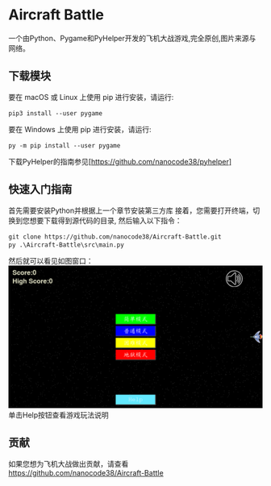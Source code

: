 # Aircraft Battle


一个由Python、Pygame和PyHelper开发的飞机大战游戏,完全原创,图片来源与网络。

## 下载模块

要在 macOS 或 Linux 上使用 pip 进行安装，请运行:
```
pip3 install --user pygame
```

要在 Windows 上使用 pip 进行安装，请运行:
```
py -m pip install --user pygame
```
下载PyHelper的指南参见[https://github.com/nanocode38/pyhelper]
## 快速入门指南

首先需要安装Python并根据上一个章节安装第三方库
接着，您需要打开终端，切换到您想要下载得到源代码的目录, 然后输入以下指令：
```
git clone https://github.com/nanocode38/Aircraft-Battle.git
py .\Aircraft-Battle\src\main.py
```
然后就可以看见如图窗口：
!["飞机大战窗口"](image.png)
单击Help按钮查看游戏玩法说明

## 贡献
如果您想为飞机大战做出贡献，请查看 https://github.com/nanocode38/Aircraft-Battle